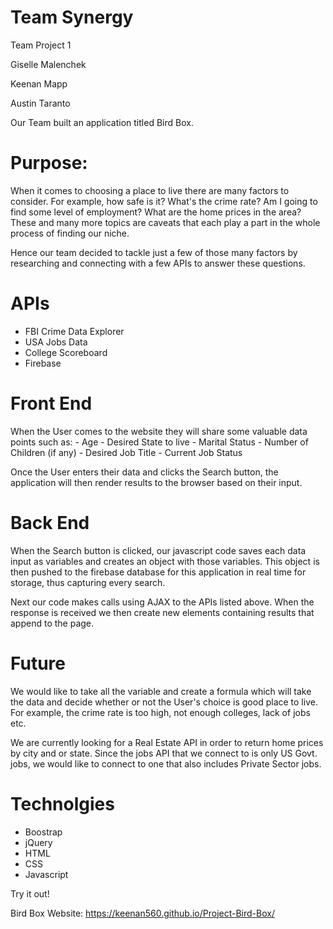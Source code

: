 # Team Synergy

Team Project 1

Giselle Malenchek

Keenan Mapp

Austin Taranto 


Our Team built an application titled Bird Box.

# Purpose:

When it comes to choosing a place to live there are many factors to consider. For example, how safe is it? What's the crime rate? Am I going to find some level of employment? What are the home prices in the area? These and many more topics are caveats that each play a part in the whole process of finding our niche.

Hence our team decided to tackle just a few of those many factors by researching and connecting with a few APIs to answer these questions.

# APIs 

- FBI Crime Data Explorer
- USA Jobs Data
- College Scoreboard
- Firebase


# Front End

When the User comes to the website they will share some valuable data points such as:
    - Age
    - Desired State to live
    - Marital Status
    - Number of Children (if any)
    - Desired Job Title
    - Current Job Status

Once the User enters their data and clicks the Search button, the application will then render results to the browser based on their input. 

# Back End

When the Search button is clicked, our javascript code saves each data input as variables and creates an object with those variables. This object is then pushed to the firebase database for this application in real time for storage, thus capturing every search.

Next our code makes calls using AJAX to the APIs listed above. When the response is received we then create new elements containing results that append to the page.


# Future

We would like to take all the variable and create a formula which will take the data and decide whether or not the User's choice is good place to live. For example, the crime rate is too high, not enough colleges, lack of jobs etc.

We are currently looking for a Real Estate API in order to return home prices by city and or state. Since the jobs API that we connect to is only US Govt. jobs, we would like to connect to one that also includes Private Sector jobs. 



# Technolgies

- Boostrap
- jQuery
- HTML
- CSS
- Javascript

Try it out!

Bird Box Website: https://keenan560.github.io/Project-Bird-Box/


